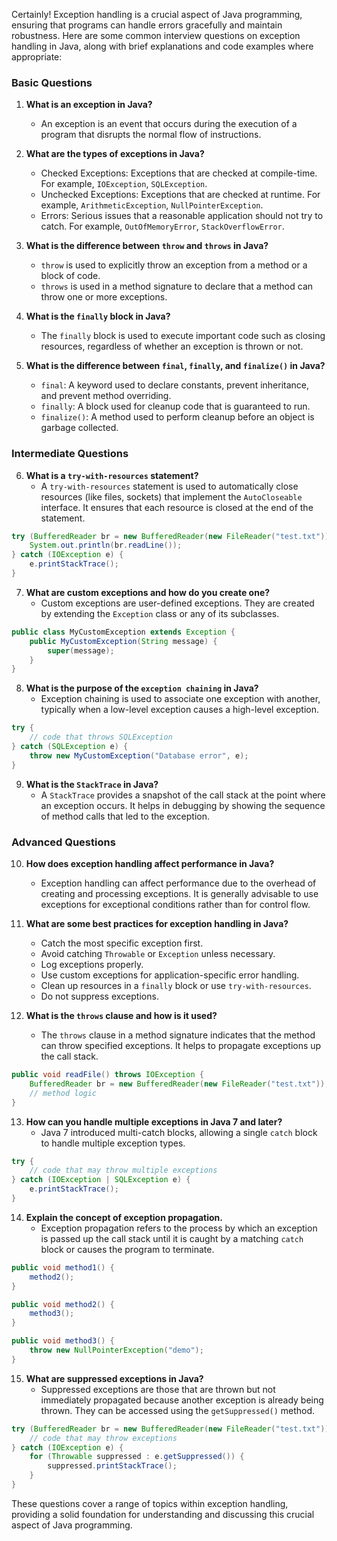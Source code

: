 Certainly! Exception handling is a crucial aspect of Java programming, ensuring that programs can handle errors gracefully and maintain robustness. Here are some common interview questions on exception handling in Java, along with brief explanations and code examples where appropriate:

### Basic Questions
1. **What is an exception in Java?**
    - An exception is an event that occurs during the execution of a program that disrupts the normal flow of instructions.

2. **What are the types of exceptions in Java?**
    - Checked Exceptions: Exceptions that are checked at compile-time. For example, `IOException`, `SQLException`.
    - Unchecked Exceptions: Exceptions that are checked at runtime. For example, `ArithmeticException`, `NullPointerException`.
    - Errors: Serious issues that a reasonable application should not try to catch. For example, `OutOfMemoryError`, `StackOverflowError`.

3. **What is the difference between `throw` and `throws` in Java?**
    - `throw` is used to explicitly throw an exception from a method or a block of code.
    - `throws` is used in a method signature to declare that a method can throw one or more exceptions.

4. **What is the `finally` block in Java?**
    - The `finally` block is used to execute important code such as closing resources, regardless of whether an exception is thrown or not.

5. **What is the difference between `final`, `finally`, and `finalize()` in Java?**
    - `final`: A keyword used to declare constants, prevent inheritance, and prevent method overriding.
    - `finally`: A block used for cleanup code that is guaranteed to run.
    - `finalize()`: A method used to perform cleanup before an object is garbage collected.

### Intermediate Questions
6. **What is a `try-with-resources` statement?**
    - A `try-with-resources` statement is used to automatically close resources (like files, sockets) that implement the `AutoCloseable` interface. It ensures that each resource is closed at the end of the statement.

```java
try (BufferedReader br = new BufferedReader(new FileReader("test.txt"))) {
    System.out.println(br.readLine());
} catch (IOException e) {
    e.printStackTrace();
}
```

7. **What are custom exceptions and how do you create one?**
    - Custom exceptions are user-defined exceptions. They are created by extending the `Exception` class or any of its subclasses.

```java
public class MyCustomException extends Exception {
    public MyCustomException(String message) {
        super(message);
    }
}
```

8. **What is the purpose of the `exception chaining` in Java?**
    - Exception chaining is used to associate one exception with another, typically when a low-level exception causes a high-level exception.

```java
try {
    // code that throws SQLException
} catch (SQLException e) {
    throw new MyCustomException("Database error", e);
}
```

9. **What is the `StackTrace` in Java?**
    - A `StackTrace` provides a snapshot of the call stack at the point where an exception occurs. It helps in debugging by showing the sequence of method calls that led to the exception.

### Advanced Questions
10. **How does exception handling affect performance in Java?**
    - Exception handling can affect performance due to the overhead of creating and processing exceptions. It is generally advisable to use exceptions for exceptional conditions rather than for control flow.

11. **What are some best practices for exception handling in Java?**
    - Catch the most specific exception first.
    - Avoid catching `Throwable` or `Exception` unless necessary.
    - Log exceptions properly.
    - Use custom exceptions for application-specific error handling.
    - Clean up resources in a `finally` block or use `try-with-resources`.
    - Do not suppress exceptions.

12. **What is the `throws` clause and how is it used?**
    - The `throws` clause in a method signature indicates that the method can throw specified exceptions. It helps to propagate exceptions up the call stack.

```java
public void readFile() throws IOException {
    BufferedReader br = new BufferedReader(new FileReader("test.txt"));
    // method logic
}
```

13. **How can you handle multiple exceptions in Java 7 and later?**
    - Java 7 introduced multi-catch blocks, allowing a single `catch` block to handle multiple exception types.

```java
try {
    // code that may throw multiple exceptions
} catch (IOException | SQLException e) {
    e.printStackTrace();
}
```

14. **Explain the concept of exception propagation.**
    - Exception propagation refers to the process by which an exception is passed up the call stack until it is caught by a matching `catch` block or causes the program to terminate.

```java
public void method1() {
    method2();
}

public void method2() {
    method3();
}

public void method3() {
    throw new NullPointerException("demo");
}
```

15. **What are suppressed exceptions in Java?**
    - Suppressed exceptions are those that are thrown but not immediately propagated because another exception is already being thrown. They can be accessed using the `getSuppressed()` method.

```java
try (BufferedReader br = new BufferedReader(new FileReader("test.txt"))) {
    // code that may throw exceptions
} catch (IOException e) {
    for (Throwable suppressed : e.getSuppressed()) {
        suppressed.printStackTrace();
    }
}
```

These questions cover a range of topics within exception handling, providing a solid foundation for understanding and discussing this crucial aspect of Java programming.
